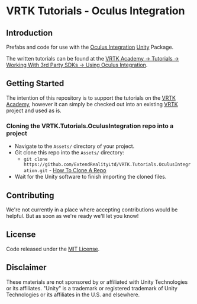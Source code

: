 # VRTK Tutorials - Oculus Integration

## Introduction

Prefabs and code for use with the [Oculus Integration] [Unity] Package.

The written tutorials can be found at the [VRTK Academy -> Tutorials -> Working With 3rd Party SDKs -> Using Oculus Integration].

## Getting Started

The intention of this repository is to support the tutorials on the [VRTK Academy], however it can simply be checked out into an existing [VRTK] project and used as is.

### Cloning the VRTK.Tutorials.OculusIntegration repo into a project

* Navigate to the `Assets/` directory of your project.
* Git clone this repo into the `Assets/` directory:
  * `git clone https://github.com/ExtendRealityLtd/VRTK.Tutorials.OculusIntegration.git` - [How To Clone A Repo]
* Wait for the Unity software to finish importing the cloned files.

## Contributing

We're not currently in a place where accepting contributions would be helpful. But as soon as we're ready we'll let you know!

## License

Code released under the [MIT License].

## Disclaimer

These materials are not sponsored by or affiliated with Unity Technologies or its affiliates. "Unity" is a trademark or registered trademark of Unity Technologies or its affiliates in the U.S. and elsewhere.

[VRTK]: https://github.com/ExtendRealityLtd/VRTK
[VRTK Academy]: https://academy.vrtk.io
[VRTK Academy -> Tutorials -> Working With 3rd Party SDKs -> Using Oculus Integration]: https://academy.vrtk.io/Documentation/Tutorials/WorkingWith3rdPartySDKs/UsingOculusIntegration/
[Oculus Integration]: https://developer.oculus.com/downloads/package/unity-integration/
[How To Clone A Repo]: https://help.github.com/articles/cloning-a-repository/
[Unity]: https://unity3d.com/
[MIT License]: LICENSE.md